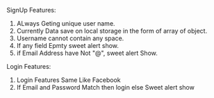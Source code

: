 SignUp Features:

1) ALways Geting unique user name.
2) Currently Data save on local storage in the form of array of object.
3) Username cannot contain any space.
4) If any field Epmty sweet alert show.
5) if Email Address have Not "@", sweet alert Show.

Login Features:

1) Login Features Same Like Facebook 
2) If Email and Password Match then login else Sweet alert show
